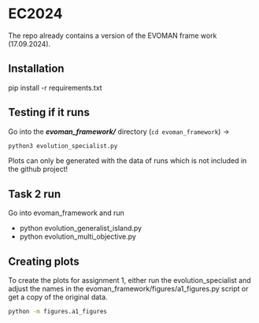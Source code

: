 # EC2024

The repo already contains a version of the EVOMAN frame work (17.09.2024).

## Installation

pip install -r requirements.txt

## Testing if it runs

Go into the ***evoman_framework/*** directory (`cd evoman_framework`) $\rightarrow$ 

```bash 
python3 evolution_specialist.py
```

Plots can only be generated with the data of runs which is not included in the github project!

## Task 2 run

Go into evoman_framework and run 

- python evolution_generalist_island.py
- python evolution_multi_objective.py

## Creating plots

To create the plots for assignment 1, either run the evolution_specialist and adjust the names
in the evoman_framework/figures/a1_figures.py script or get a copy of the original data.
```bash
python -m figures.a1_figures
```